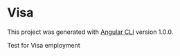 # Visa

This project was generated with [Angular CLI](https://github.com/angular/angular-cli) version 1.0.0.

Test for Visa employment
